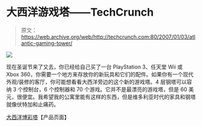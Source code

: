 # 大西洋游戏塔——TechCrunch

> 原文：<https://web.archive.org/web/http://techcrunch.com:80/2007/01/03/atlantic-gaming-tower/>

![](img/dd6722f15d1ba418983d311d97b4d2a3.png)

现在圣诞节来了又去，你已经给自己买了一台 PlayStation 3、任天堂 Wii 或 Xbox 360，你需要一个地方来存放你的新玩具和它们的配件。如果你有一个现代外观/装修的客厅，你可能想看看大西洋旁边的这个新的游戏塔。4 层钢塔可以容纳 3 个控制台，6 个控制器和 70 个游戏。它并不是最漂亮的游戏塔，但是 60 美元，很便宜。我希望我的公寓里能有这样的东西，但是维多利亚时代的家具和钢塔就像伏特加和止痛药。

[大西洋博彩塔](https://web.archive.org/web/20210228223938/http://www.atlantic-inc.com/ProductInfo.aspx?productid=45506019)【产品页面】